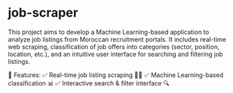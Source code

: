 # job-scraper
This project aims to develop a Machine Learning-based application to analyze job listings from Moroccan recruitment portals. It includes real-time web scraping, classification of job offers into categories (sector, position, location, etc.), and an intuitive user interface for searching and filtering job listings.

🚀 Features:
✅ Real-time job listing scraping 🕵️‍♂️
✅ Machine Learning-based classification 📊
✅ Interactive search & filter interface 🔍

